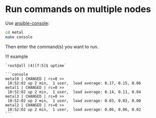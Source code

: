 # Run commands on multiple nodes

Use [ansible-console](https://docs.ansible.com/ansible/latest/cli/ansible-console.html):

```sh
cd metal
make console
```

Then enter the command(s) you want to run.

!!! example

    `root@all (4)[f:5]$ uptime`

    ```console
    metal0 | CHANGED | rc=0 >>
     10:52:02 up 2 min,  1 user,  load average: 0.17, 0.15, 0.06
    metal1 | CHANGED | rc=0 >>
     10:52:02 up 2 min,  1 user,  load average: 0.14, 0.11, 0.04
    metal3 | CHANGED | rc=0 >>
     10:52:02 up 2 min,  1 user,  load average: 0.03, 0.02, 0.00
    metal2 | CHANGED | rc=0 >>
     10:52:02 up 2 min,  1 user,  load average: 0.06, 0.06, 0.02
    ```
